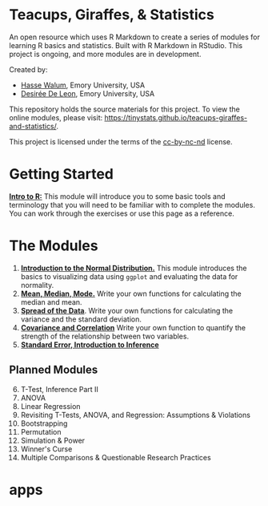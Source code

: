 # Teacups, Giraffes, & Statistics

An open resource which uses R Markdown to create a series of modules for learning R basics and statistics. Built with R Markdown in RStudio. This project is ongoing, and more modules are in development.

Created by:

* [Hasse Walum](https://github.com/haswal), Emory University, USA
* [Desirée De Leon](https://github.com/dcossyleon), Emory University, USA

This repository holds the source materials for this project. To view the online modules, please visit: https://tinystats.github.io/teacups-giraffes-and-statistics/. 

This project is licensed under the terms of the [cc-by-nc-nd](https://creativecommons.org/licenses/by-nc-nd/2.0/) license.

# Getting Started


[**Intro to R:**](https://tinystats.github.io/teacups-giraffes-and-statistics/01_introToR.html) This module will introduce you to some basic tools and terminology that you will need to be familiar with to complete the modules. You can work through the exercises or use this page as a reference.

# The Modules


1. [**Introduction to the Normal Distribution.**](02_bellCurve.html) This module introduces the basics to visualizing data using `ggplot` and evaluating the data for normality.
2. [**Mean, Median, Mode.**](03_mean.html) Write your own functions for calculating the median and mean.
3. [**Spread of the Data**](04_variance.html). Write your own functions for calculating the variance and the standard deviation.
4. [**Covariance and Correlation**](05_correlation.html) Write your own function to quantify the strength of the relationship between two variables.
5. [**Standard Error, Introduction to Inference**](06_standardError.html)



## Planned Modules

6. T-Test, Inference Part II
7. ANOVA
8. Linear Regression
9. Revisiting T-Tests, ANOVA, and Regression: Assumptions & Violations
10. Bootstrapping
11. Permutation
12. Simulation & Power
13. Winner's Curse
14. Multiple Comparisons & Questionable Research Practices
# apps
